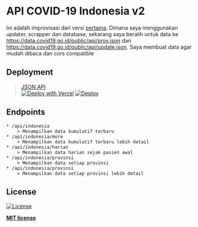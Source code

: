 # API COVID-19 Indonesia v2

Ini adalah improvisasi dari versi [pertama](https://github.com/Reynadi531/api-covid19-indonesia). Dimana saya menggunakan updater, scrapper dan database, sekarang saya beralih untuk data ke https://data.covid19.go.id/public/api/prov.json dan https://data.covid19.go.id/public/api/update.json. Saya membuat data agar mudah dibaca dan cors compatible

## Deployment
>[JSON API](https://apicovid19indonesia-v2.vercel.app/)<br>
>[![Deploy with Vercel](https://vercel.com/button)](https://vercel.com/import/git?s=https%3A%2F%2Fgithub.com%2FReynadi531%2Fapi-covid19-indonesia)
>[![Deploy](https://www.herokucdn.com/deploy/button.svg)](https://heroku.com/deploy)

## Endpoints
    * /api/indonesia 
        > Menampilkan data kumulatif terbaru
    * /api/indonesia/more 
        > Menampilkan data kumulatif terbaru lebih detail
    * /api/indonesia/harian 
        > Menampilkan data harian sejak pasien awal
    * /api/indonesia/provinsi
        > Menampilkan data setiap provinsi
    * /api/indonesia/provinsi
        > Menampilkan data setiap provinsi lebih detail

## License

[![License](http://img.shields.io/:license-mit-blue.svg?style=flat-square)](http://badges.mit-license.org)

**[MIT license](http://opensource.org/licenses/mit-license.php)**
